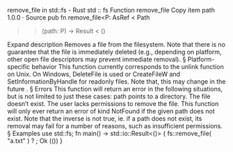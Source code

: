 remove_file in std::fs - Rust
std
::
fs
Function
remove_file
Copy item path
1.0.0
·
Source
pub fn remove_file<P:
AsRef
<
Path
>>(path: P) ->
Result
<
()
>
Expand description
Removes a file from the filesystem.
Note that there is no
guarantee that the file is immediately deleted (e.g., depending on
platform, other open file descriptors may prevent immediate removal).
§
Platform-specific behavior
This function currently corresponds to the
unlink
function on Unix.
On Windows,
DeleteFile
is used or
CreateFileW
and
SetInformationByHandle
for readonly files.
Note that, this
may change in the future
.
§
Errors
This function will return an error in the following situations, but is not
limited to just these cases:
path
points to a directory.
The file doesn’t exist.
The user lacks permissions to remove the file.
This function will only ever return an error of kind
NotFound
if the given
path does not exist. Note that the inverse is not true,
ie. if a path does not exist, its removal may fail for a number of reasons,
such as insufficient permissions.
§
Examples
use
std::fs;
fn
main() -> std::io::Result<()> {
    fs::remove_file(
"a.txt"
)
?
;
Ok
(())
}